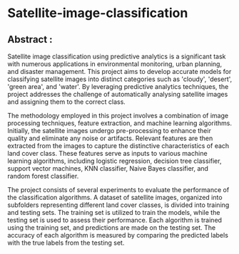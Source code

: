 # Satellite-image-classification

## Abstract : 
Satellite image classification using predictive analytics is a significant task with 
numerous applications in environmental monitoring, urban planning, and disaster 
management. This project aims to develop accurate models for classifying satellite 
images into distinct categories such as 'cloudy', 'desert', 'green area', and 'water'. By 
leveraging predictive analytics techniques, the project addresses the challenge of 
automatically analysing satellite images and assigning them to the correct class.

The methodology employed in this project involves a combination of image processing 
techniques, feature extraction, and machine learning algorithms. Initially, the satellite 
images undergo pre-processing to enhance their quality and eliminate any noise or 
artifacts. Relevant features are then extracted from the images to capture the distinctive 
characteristics of each land cover class. These features serve as inputs to various 
machine learning algorithms, including logistic regression, decision tree classifier, 
support vector machines, KNN classifier, Naive Bayes classifier, and random forest 
classifier.

The project consists of several experiments to evaluate the performance of the 
classification algorithms. A dataset of satellite images, organized into subfolders 
representing different land cover classes, is divided into training and testing sets. The 
training set is utilized to train the models, while the testing set is used to assess their 
performance. Each algorithm is trained using the training set, and predictions are made 
on the testing set. The accuracy of each algorithm is measured by comparing the 
predicted labels with the true labels from the testing set.
